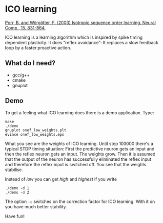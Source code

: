 # ICO learning

[Porr, B. and Wörgötter, F. (2003) Isotropic sequence order learning.
Neural Comp., 15, 831-864.](https://direct.mit.edu/neco/article/18/6/1380/7111/Strongly-Improved-Stability-and-Faster-Convergence)

ICO learning is a learning algorithm which is inspired by spike timing
dependent plasticity. It does "reflex avoidance": It replaces
a slow feedback loop by a faster proactive action.


## What do I need?
  - gcc/g++
  - cmake
  - gnuplot

## Demo
To get a feeling what ICO learning does there is a demo
application. Type:

```
make
./demo
gnuplot onef_low_weights.plt
evince onef_low_weights.eps
```

What you see are the weights of ICO learning. Until step 100000
there's a typical STDP timing situation: First the predictive
neuron gets an input and then the reflex neuron gets an input.
The weights grow. Then it is assumed that the output of the
neuron has successfully eliminated the reflex input and therefore
the reflex input is switched off. You see that the weights
stabilise.

Instead of _low_ you can get _high_ and _highest_ if you write
```
./demo -d 1
./demo -d 2
```

The option `-c` switches on the correction factor for ICO learning.
With it on you have much better stability.

Have fun!
